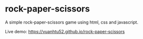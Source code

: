 # rock-paper-scissors

A simple rock-paper-scissors game using html, css and javascript.

Live demo: https://vuanhtu52.github.io/rock-paper-scissors
